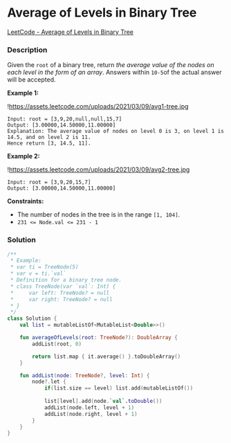 # Average of Levels in Binary Tree

[LeetCode - Average of Levels in Binary Tree](https://leetcode.com/problems/average-of-levels-in-binary-tree/description/)

### Description

Given the `root` of a binary tree, return *the average value of the nodes on each level in the form of an array*. Answers within `10-5`of the actual answer will be accepted.

**Example 1:**

!https://assets.leetcode.com/uploads/2021/03/09/avg1-tree.jpg

```
Input: root = [3,9,20,null,null,15,7]
Output: [3.00000,14.50000,11.00000]
Explanation: The average value of nodes on level 0 is 3, on level 1 is 14.5, and on level 2 is 11.
Hence return [3, 14.5, 11].
```

**Example 2:**

!https://assets.leetcode.com/uploads/2021/03/09/avg2-tree.jpg

```
Input: root = [3,9,20,15,7]
Output: [3.00000,14.50000,11.00000]
```

**Constraints:**

- The number of nodes in the tree is in the range `[1, 104]`.
- `231 <= Node.val <= 231 - 1`

### Solution

```kotlin
/**
 * Example:
 * var ti = TreeNode(5)
 * var v = ti.`val`
 * Definition for a binary tree node.
 * class TreeNode(var `val`: Int) {
 *     var left: TreeNode? = null
 *     var right: TreeNode? = null
 * }
 */
class Solution {
    val list = mutableListOf<MutableList<Double>>()

    fun averageOfLevels(root: TreeNode?): DoubleArray {
        addList(root, 0)

        return list.map { it.average() }.toDoubleArray()
    }

    fun addList(node: TreeNode?, level: Int) {
        node?.let {
            if(list.size == level) list.add(mutableListOf())
            
            list[level].add(node.`val`.toDouble())
            addList(node.left, level + 1)
            addList(node.right, level + 1)
        }
    }
}
```
